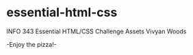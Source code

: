essential-html-css
==================

INFO 343 Essential HTML/CSS Challenge Assets
Vivyan Woods

-Enjoy the pizza!-
